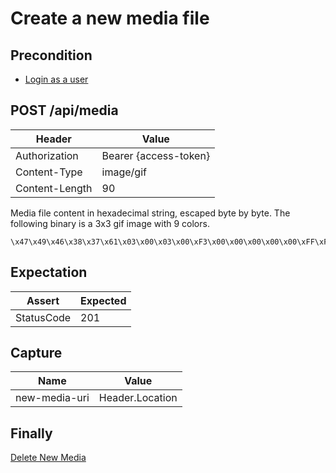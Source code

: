 # Create a new media file

## Precondition

* [Login as a user](../common/login-with-user-1.md)

## POST /api/media

| Header | Value |
| - | - |
| Authorization | Bearer {access-token} |
| Content-Type | image/gif |
| Content-Length | 90 |

Media file content in hexadecimal string, escaped byte by byte. The following binary is a 3x3 gif image with 9 colors.

```
\x47\x49\x46\x38\x37\x61\x03\x00\x03\x00\xF3\x00\x00\x00\x00\x00\xFF\xFF\xFF\xFF\x00\x00\x43\xF2\x0D\x0D\x28\xF2\xE5\xF2\x0D\x93\x0D\xF2\x0D\xF2\xC9\xE4\x0D\xF2\x26\x45\xC9\x26\x45\xC9\x26\x45\xC9\x26\x45\xC9\x26\x45\xC9\x26\x45\xC9\x26\x45\xC9\x21\xF9\x04\x01\x00\x00\x09\x00\x2C\x00\x00\x00\x00\x03\x00\x03\x00\x00\x04\x07\x10\x04\x31\x48\x31\x07\x45\x00\x3B
```

## Expectation

| Assert | Expected |
| - | - |
| StatusCode | 201 |

## Capture

| Name | Value |
| - | - |
| new-media-uri | Header.Location |

## Finally

[Delete New Media](../common/delete-new-media.md)
